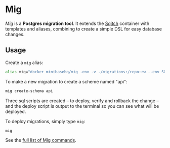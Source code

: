 # Mig

_Mig_ is a **Postgres migration tool**. It extends the
[Sqitch](https://sqitch.org/) container with templates and aliases, combining
to create a simple DSL for easy database changes.

## Usage

Create a `mig` alias:

```sh
alias mig="docker minibasehq/mig .env -v ./migrations:/repo:rw --env SQITCH_TARGET=postgres://user:pass@localhost:5432/app"
```

To make a new migration to create a scheme named "api":

```sh
mig create-schema api
```

Three sql scripts are created – to deploy, verify and rollback the change – and
the deploy script is output to the terminal so you can see what will be
deployed.

To deploy migrations, simply type `mig`:

```sh
mig
```

See the [full list of Mig commands](wiki).
